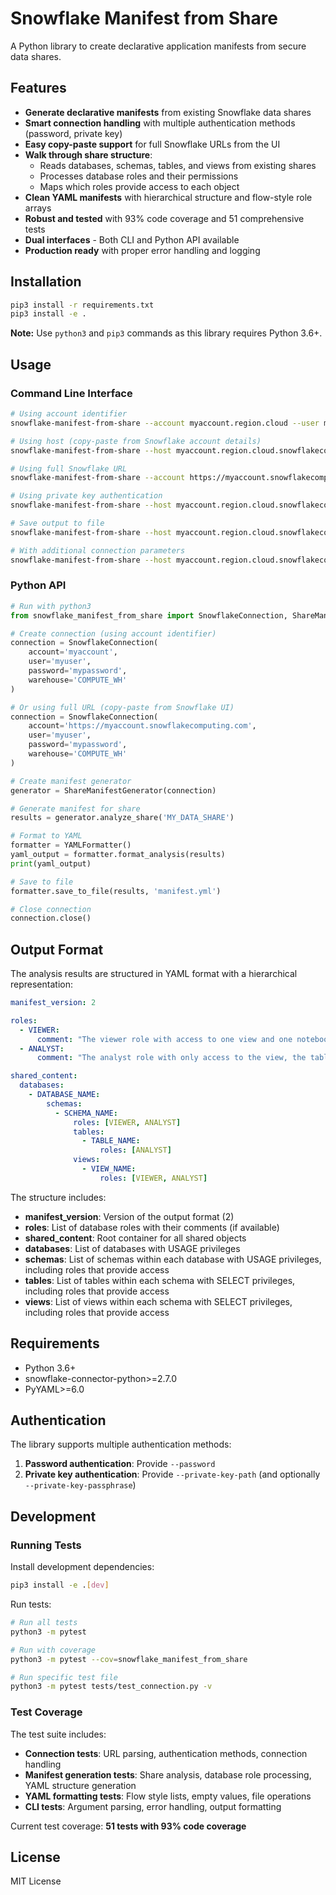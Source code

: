 # Snowflake Manifest from Share

A Python library to create declarative application manifests from secure data shares.

## Features

- **Generate declarative manifests** from existing Snowflake data shares
- **Smart connection handling** with multiple authentication methods (password, private key)
- **Easy copy-paste support** for full Snowflake URLs from the UI
- **Walk through share structure**:
  - Reads databases, schemas, tables, and views from existing shares
  - Processes database roles and their permissions
  - Maps which roles provide access to each object
- **Clean YAML manifests** with hierarchical structure and flow-style role arrays
- **Robust and tested** with 93% code coverage and 51 comprehensive tests
- **Dual interfaces** - Both CLI and Python API available
- **Production ready** with proper error handling and logging

## Installation

```bash
pip3 install -r requirements.txt
pip3 install -e .
```

**Note:** Use `python3` and `pip3` commands as this library requires Python 3.6+.

## Usage

### Command Line Interface

```bash
# Using account identifier
snowflake-manifest-from-share --account myaccount.region.cloud --user myuser --password mypass --share MYSHARE

# Using host (copy-paste from Snowflake account details)
snowflake-manifest-from-share --host myaccount.region.cloud.snowflakecomputing.com --user myuser --password mypass --share MYSHARE

# Using full Snowflake URL
snowflake-manifest-from-share --account https://myaccount.snowflakecomputing.com --user myuser --password mypass --share MYSHARE

# Using private key authentication
snowflake-manifest-from-share --host myaccount.region.cloud.snowflakecomputing.com --user myuser --private-key-path /path/to/key.pem --share MYSHARE

# Save output to file
snowflake-manifest-from-share --host myaccount.region.cloud.snowflakecomputing.com --user myuser --password mypass --share MYSHARE --output manifest.yml

# With additional connection parameters
snowflake-manifest-from-share --host myaccount.region.cloud.snowflakecomputing.com --user myuser --password mypass --share MYSHARE --warehouse COMPUTE_WH --role ANALYST_ROLE
```

### Python API

```python
# Run with python3
from snowflake_manifest_from_share import SnowflakeConnection, ShareManifestGenerator, YAMLFormatter

# Create connection (using account identifier)
connection = SnowflakeConnection(
    account='myaccount',
    user='myuser',
    password='mypassword',
    warehouse='COMPUTE_WH'
)

# Or using full URL (copy-paste from Snowflake UI)
connection = SnowflakeConnection(
    account='https://myaccount.snowflakecomputing.com',
    user='myuser',
    password='mypassword',
    warehouse='COMPUTE_WH'
)

# Create manifest generator
generator = ShareManifestGenerator(connection)

# Generate manifest for share
results = generator.analyze_share('MY_DATA_SHARE')

# Format to YAML
formatter = YAMLFormatter()
yaml_output = formatter.format_analysis(results)
print(yaml_output)

# Save to file
formatter.save_to_file(results, 'manifest.yml')

# Close connection
connection.close()
```

## Output Format

The analysis results are structured in YAML format with a hierarchical representation:

```yaml
manifest_version: 2

roles:
  - VIEWER:
      comment: "The viewer role with access to one view and one notebook"
  - ANALYST:
      comment: "The analyst role with only access to the view, the table, and both the notebooks"

shared_content:
  databases:
    - DATABASE_NAME:
        schemas:
          - SCHEMA_NAME:
              roles: [VIEWER, ANALYST]
              tables:
                - TABLE_NAME:
                    roles: [ANALYST]
              views:
                - VIEW_NAME:
                    roles: [VIEWER, ANALYST]
```

The structure includes:
- **manifest_version**: Version of the output format (2)
- **roles**: List of database roles with their comments (if available)
- **shared_content**: Root container for all shared objects
- **databases**: List of databases with USAGE privileges
- **schemas**: List of schemas within each database with USAGE privileges, including roles that provide access
- **tables**: List of tables within each schema with SELECT privileges, including roles that provide access
- **views**: List of views within each schema with SELECT privileges, including roles that provide access

## Requirements

- Python 3.6+
- snowflake-connector-python>=2.7.0
- PyYAML>=6.0

## Authentication

The library supports multiple authentication methods:

1. **Password authentication**: Provide `--password`
2. **Private key authentication**: Provide `--private-key-path` (and optionally `--private-key-passphrase`)

## Development

### Running Tests

Install development dependencies:
```bash
pip3 install -e .[dev]
```

Run tests:
```bash
# Run all tests
python3 -m pytest

# Run with coverage
python3 -m pytest --cov=snowflake_manifest_from_share

# Run specific test file
python3 -m pytest tests/test_connection.py -v
```

### Test Coverage

The test suite includes:
- **Connection tests**: URL parsing, authentication methods, connection handling
- **Manifest generation tests**: Share analysis, database role processing, YAML structure generation
- **YAML formatting tests**: Flow style lists, empty values, file operations  
- **CLI tests**: Argument parsing, error handling, output formatting

Current test coverage: **51 tests with 93% code coverage**

## License

MIT License